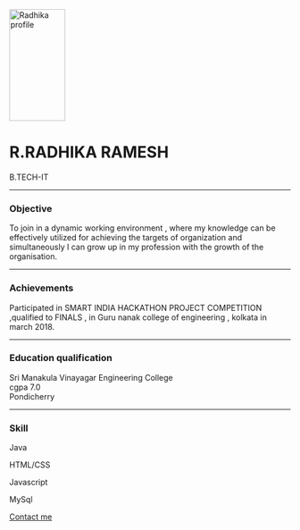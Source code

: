 <html>
<head>
<title>Radhika resume</title>
</head>
<body>
<img src="C:\Users\intel 2july19\Desktop\webassign\rady.jpg" alt="Radhika profile" style="width:100px;height:200px;">
<h1>R.RADHIKA RAMESH</h1>
<P>B.TECH-IT</P>
<hr>
<h3>Objective</h3>
<p>To join in a dynamic working environment ,
     where my knowledge can be effectively utilized for achieving the targets of organization 
     and simultaneously I can grow up in my profession with the growth of the organisation.  </p>
     <hr>
     <h3>Achievements</h3>
     <p>Participated in SMART INDIA HACKATHON PROJECT COMPETITION  ,qualified to FINALS ,
          in Guru nanak college of engineering , kolkata in march 2018.   </p>
          <hr>
		  <h3>Education qualification</h3>
		  <p>Sri Manakula Vinayagar Engineering College<br>
		  cgpa 7.0 <br>
		  Pondicherry</p>
		  <hr>
		  <h3>Skill </h3>
		  <p> Java </p> 
		  <p> HTML/CSS </p> 
		  <p> Javascript </p> 
		  <p> MySql </p> 
		  <a href="contact.html">Contact me</a>
		  </body>
		  </html>
